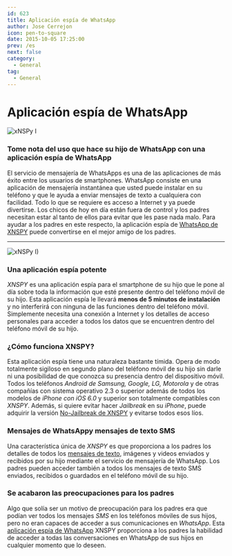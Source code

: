 ```yaml
---
id: 623
title: Aplicación espía de WhatsApp
author: Jose Cerrejon
icon: pen-to-square
date: 2015-10-05 17:25:00
prev: /es
next: false
category:
  - General
tag:
  - General
---
```


# Aplicación espía de WhatsApp

![xNSPy I](/images/2015/10/10.png)

### Tome nota del uso que hace su hijo de WhatsApp con una aplicación espía de WhatsApp

El servicio de mensajería de WhatsApps es una de las aplicaciones de más éxito entre los usuarios de smartphones. WhatsApp consiste en una aplicación de mensajería instantánea que usted puede instalar en su teléfono y que le ayuda a enviar mensajes de texto a cualquiera con facilidad. Todo lo que se requiere es acceso a Internet y ya puede divertirse. Los chicos de hoy en día están fuera de control y los padres necesitan estar al tanto de ellos para evitar que les pase nada malo. Para ayudar a los padres en este respecto, la aplicación espía de [WhatsApp de XNSPY](http://xnspy.com/es/features/whats-app.html) puede convertirse en el mejor amigo de los padres.

- - -
![xNSPy I)](/images/2015/10/09.png)

### Una aplicación espía potente

*XNSPY* es una aplicación espía para el smartphone de su hijo que le pone al día sobre toda la información que esté presente dentro del teléfono móvil de su hijo. Esta aplicación espía le llevará **menos de 5 minutos de instalación** y no interferirá con ninguna de las funciones dentro del teléfono móvil. Simplemente necesita una conexión a Internet y los detalles de acceso personales para acceder a todos los datos que se encuentren dentro del teléfono móvil de su hijo. 

### ¿Cómo funciona XNSPY?

Esta aplicación espía tiene una naturaleza bastante tímida. Opera de modo totalmente sigiloso en segundo plano del teléfono móvil de su hijo sin darle ni una posibilidad de que conozca su presencia dentro del dispositivo móvil. Todos los teléfonos *Android de Samsung, Google, LG, Motorola* y de otras compañías con sistema operativo 2.3 o superior además de todos los modelos de *iPhone con iOS 6.0* y superior son totalmente compatibles con *XNSPY*. Además, si quiere evitar hacer *Jailbreak* en su *iPhone*, puede adquirir la versión [No-Jailbreak de XNSPY](http://xnspy.com/es/iphone-spy.html#icloud_feature) y evitarse todos esos líos.

### Mensajes de WhatsAppy mensajes de texto SMS

Una característica única de *XNSPY* es que proporciona a los padres los detalles de todos los [mensajes de texto](http://xnspy.com/es/features/sms.html), imágenes y videos enviados y recibidos por su hijo mediante el servicio de mensajería de WhatsApp. Los padres pueden acceder también a todos los mensajes de texto SMS enviados, recibidos o guardados en el teléfono móvil de su hijo. 

### Se acabaron las preocupaciones para los padres

Algo que solía ser un motivo de preocupación para los padres era que podían ver todos los mensajes *SMS* en los teléfonos móviles de sus hijos, pero no eran capaces de acceder a sus comunicaciones en *WhatsApp*. Esta [aplicación espía de WhatsApp](http://xnspy.com/es/features/whats-app.html) XNSPY proporciona a los padres la habilidad de acceder a todas las conversaciones en WhatsApp de sus hijos en cualquier momento que lo deseen. 